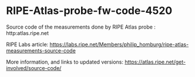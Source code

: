 RIPE-Atlas-probe-fw-code-4520
=============================

Source code of the measurements done by RIPE Atlas probe : http:atlas.ripe.net 

RIPE Labs article: https://labs.ripe.net/Members/philip_homburg/ripe-atlas-measurements-source-code

More information, and links to updated versions: https://atlas.ripe.net/get-involved/source-code/
